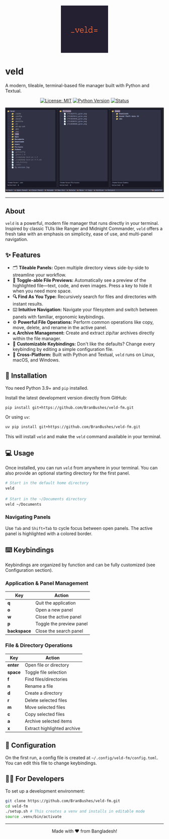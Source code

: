 <p align="center">
  <a href="https://github.com/BranBushes/veld-fm">
    <img src="https://raw.githubusercontent.com/BranBushes/veld-fm/master/.assets/logo.png" alt="veld logo" width="150">
  </a>
</p>

# veld

A modern, tileable, terminal-based file manager built with Python and Textual.

<div align="center">

[![License: MIT](https://img.shields.io/badge/License-MIT-blue.svg)](https://opensource.org/licenses/MIT)
[![Python Version](https://img.shields.io/badge/python-3.9+-brightgreen.svg)](https://www.python.org/downloads/)
[![Status](https://img.shields.io/badge/status-active-success.svg)](https://github.com/BranBushes/veld-fm)
 <!--[![PyPI version](https://img.shields.io/pypi/v/veld-fm.svg)](https://pypi.org/project/veld-fm/)  Add this line after publishing to PyPI -->

</div>

![A screenshot of the veld file manager in action.](https://raw.githubusercontent.com/BranBushes/veld-fm/master/.assets/ss.png)

---

## About

`veld` is a powerful, modern file manager that runs directly in your terminal. Inspired by classic TUIs like Ranger and Midnight Commander, `veld` offers a fresh take with an emphasis on simplicity, ease of use, and multi-panel navigation.

## ✨ Features

*   🗂️ **Tileable Panels:** Open multiple directory views side-by-side to streamline your workflow.
*   **📂 Toggle-able File Previews:** Automatically see a preview of the highlighted file—text, code, and even images. Press a key to hide it when you need more space.
*   **🔍 Find As You Type:** Recursively search for files and directories with instant results.
*   ⌨️ **Intuitive Navigation:** Navigate your filesystem and switch between panels with familiar, ergonomic keybindings.
*   ⚙️ **Powerful File Operations:** Perform common operations like copy, move, delete, and rename in the active panel.
*   **ዚ Archive Management:** Create and extract zip/tar archives directly within the file manager.
*   🎨 **Customizable Keybindings:** Don't like the defaults? Change every keybinding by editing a simple configuration file.
*   🐧 **Cross-Platform:** Built with Python and Textual, `veld` runs on Linux, macOS, and Windows.

## 🚀 Installation

You need Python 3.9+ and `pip` installed.

Install the latest development version directly from GitHub:

```bash
pip install git+https://github.com/BranBushes/veld-fm.git
```

Or using `uv`:
```bash
uv pip install git+https://github.com/BranBushes/veld-fm.git
```

This will install `veld` and make the `veld` command available in your terminal.

## 💻 Usage

Once installed, you can run `veld` from anywhere in your terminal. You can also provide an optional starting directory for the first panel.

```bash
# Start in the default home directory
veld

# Start in the ~/Documents directory
veld ~/Documents
```

### Navigating Panels

Use `Tab` and `Shift+Tab` to cycle focus between open panels. The active panel is highlighted with a colored border.

## ⌨️ Keybindings

Keybindings are organized by function and can be fully customized (see Configuration section).

### Application & Panel Management

| Key           | Action                 |
|---------------|------------------------|
| **q**         | Quit the application   |
| **o**         | Open a new panel       |
| **w**         | Close the active panel |
| **p**         | Toggle the preview panel|
| **backspace** | Close the search panel |

### File & Directory Operations

| Key         | Action                |
|-------------|-----------------------|
| **enter**   | Open file or directory |
| **space**   | Toggle file selection |
| **f**       | Find files/directories|
| **n**       | Rename a file         |
| **d**       | Create a directory    |
| **r**       | Delete selected files |
| **m**       | Move selected files   |
| **c**       | Copy selected files   |
| **a**       | Archive selected items|
| **x**       | Extract highlighted archive |

## 🔧 Configuration

On the first run, a config file is created at `~/.config/veld-fm/config.toml`. You can edit this file to change keybindings.

## 🧑‍💻 For Developers

To set up a development environment:
```bash
git clone https://github.com/BranBushes/veld-fm.git
cd veld-fm
./setup.sh # This creates a venv and installs in editable mode
source .venv/bin/activate
```

---

<p align="center">
  Made with ❤️ from Bangladesh!
</p>
